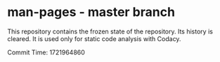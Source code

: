 # man-pages - master branch

This repository contains the frozen state of the repository.
Its history is cleared. It is used only for static code
analysis with Codacy.

Commit Time: 1721964860